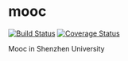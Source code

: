 mooc
====

[![Build Status](https://travis-ci.org/shonenada/mooc.png?branch=develop)](https://travis-ci.org/shonenada/mooc)
[![Coverage Status](https://coveralls.io/repos/shonenada/mooc/badge.png?branch=develop)](https://coveralls.io/r/shonenada/mooc?branch=develop)

Mooc in Shenzhen University

